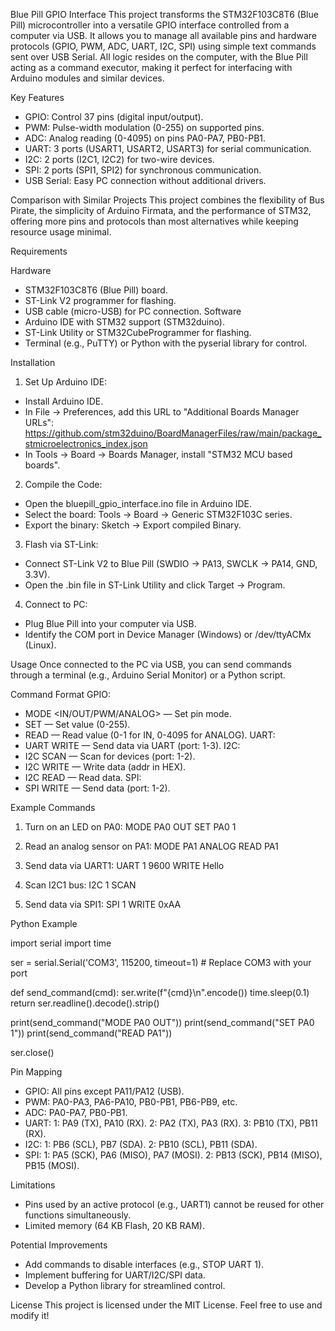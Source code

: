 Blue Pill GPIO Interface
This project transforms the STM32F103C8T6 (Blue Pill) microcontroller into a versatile GPIO interface controlled from a computer via USB. 
It allows you to manage all available pins and hardware protocols (GPIO, PWM, ADC, UART, I2C, SPI) using simple text commands sent over USB Serial. 
All logic resides on the computer, with the Blue Pill acting as a command executor, making it perfect for interfacing with Arduino modules and similar devices.

Key Features
- GPIO: Control 37 pins (digital input/output).
- PWM: Pulse-width modulation (0-255) on supported pins.
- ADC: Analog reading (0-4095) on pins PA0-PA7, PB0-PB1.
- UART: 3 ports (USART1, USART2, USART3) for serial communication.
- I2C: 2 ports (I2C1, I2C2) for two-wire devices.
- SPI: 2 ports (SPI1, SPI2) for synchronous communication.
- USB Serial: Easy PC connection without additional drivers.

Comparison with Similar Projects
This project combines the flexibility of Bus Pirate, the simplicity of Arduino Firmata, and the performance of STM32, 
offering more pins and protocols than most alternatives while keeping resource usage minimal.


Requirements

Hardware
- STM32F103C8T6 (Blue Pill) board.
- ST-Link V2 programmer for flashing.
- USB cable (micro-USB) for PC connection.
Software
- Arduino IDE with STM32 support (STM32duino).
- ST-Link Utility or STM32CubeProgrammer for flashing.
- Terminal (e.g., PuTTY) or Python with the pyserial library for control.


Installation
1. Set Up Arduino IDE:
- Install Arduino IDE.
- In File → Preferences, add this URL to "Additional Boards Manager URLs":
https://github.com/stm32duino/BoardManagerFiles/raw/main/package_stmicroelectronics_index.json
- In Tools → Board → Boards Manager, install "STM32 MCU based boards".

2. Compile the Code:
- Open the bluepill_gpio_interface.ino file in Arduino IDE.
- Select the board: Tools → Board → Generic STM32F103C series.
- Export the binary: Sketch → Export compiled Binary.

3. Flash via ST-Link:
- Connect ST-Link V2 to Blue Pill (SWDIO → PA13, SWCLK → PA14, GND, 3.3V).
- Open the .bin file in ST-Link Utility and click Target → Program.

4. Connect to PC:
- Plug Blue Pill into your computer via USB.
- Identify the COM port in Device Manager (Windows) or /dev/ttyACMx (Linux).


Usage
Once connected to the PC via USB, you can send commands through a terminal (e.g., Arduino Serial Monitor) or a Python script.

Command Format
GPIO:
- MODE <pin> <IN/OUT/PWM/ANALOG> — Set pin mode.
- SET <pin> <value> — Set value (0-255).
- READ <pin> — Read value (0-1 for IN, 0-4095 for ANALOG).
UART:
- UART <port> <baud> WRITE <data> — Send data via UART (port: 1-3).
I2C:
- I2C <port> SCAN — Scan for devices (port: 1-2).
- I2C <port> WRITE <addr> <data> — Write data (addr in HEX).
- I2C <port> READ <addr> <bytes> — Read data.
SPI:
- SPI <port> WRITE <data> — Send data (port: 1-2).


Example Commands

1. Turn on an LED on PA0:
MODE PA0 OUT
SET PA0 1

2. Read an analog sensor on PA1:
MODE PA1 ANALOG
READ PA1

3. Send data via UART1:
UART 1 9600 WRITE Hello

4. Scan I2C1 bus:
I2C 1 SCAN

5. Send data via SPI1:
SPI 1 WRITE 0xAA


Python Example

import serial
import time

ser = serial.Serial('COM3', 115200, timeout=1)  # Replace COM3 with your port

def send_command(cmd):
    ser.write(f"{cmd}\n".encode())
    time.sleep(0.1)
    return ser.readline().decode().strip()

print(send_command("MODE PA0 OUT"))
print(send_command("SET PA0 1"))
print(send_command("READ PA1"))

ser.close()


Pin Mapping
- GPIO: All pins except PA11/PA12 (USB).
- PWM: PA0-PA3, PA6-PA10, PB0-PB1, PB6-PB9, etc.
- ADC: PA0-PA7, PB0-PB1.
- UART:
  1: PA9 (TX), PA10 (RX).
  2: PA2 (TX), PA3 (RX).
  3: PB10 (TX), PB11 (RX).
- I2C:
  1: PB6 (SCL), PB7 (SDA).
  2: PB10 (SCL), PB11 (SDA).
- SPI:
  1: PA5 (SCK), PA6 (MISO), PA7 (MOSI).
  2: PB13 (SCK), PB14 (MISO), PB15 (MOSI).

Limitations
- Pins used by an active protocol (e.g., UART1) cannot be reused for other functions simultaneously.
- Limited memory (64 KB Flash, 20 KB RAM).

Potential Improvements
- Add commands to disable interfaces (e.g., STOP UART 1).
- Implement buffering for UART/I2C/SPI data.
- Develop a Python library for streamlined control.

License
This project is licensed under the MIT License. Feel free to use and modify it!




